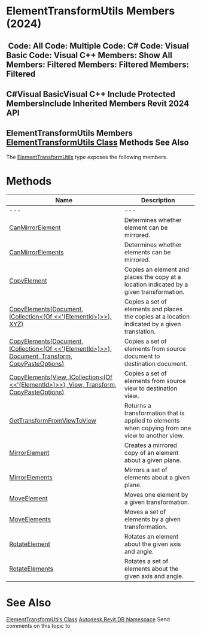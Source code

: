 # ElementTransformUtils Members (2024)

﻿
 Code: All Code: Multiple Code: C# Code: Visual Basic Code: Visual C++  Members: Show All Members: Filtered Members: Filtered Members: Filtered   
---  
C#Visual BasicVisual C++
Include Protected MembersInclude Inherited Members
Revit 2024 API  
---  
ElementTransformUtils Members  
[ElementTransformUtils Class](82e737d5-fda4-bc10-6099-88999cd51300.md "ElementTransformUtils Class") Methods See Also  
---  
The [ElementTransformUtils](82e737d5-fda4-bc10-6099-88999cd51300.md "ElementTransformUtils Class") type exposes the following members.
# Methods
| Name | Description |
| --- | --- |
| --- | --- | --- |
| [CanMirrorElement](c9f05388-ef04-303b-1046-c45f3a16b289.md "CanMirrorElement Method") | Determines whether element can be mirrored. |
| [CanMirrorElements](34aa420d-d9dc-806d-2019-00252b638666.md "CanMirrorElements Method") | Determines whether elements can be mirrored. |
| [CopyElement](d0f532b7-2d30-c1d2-cd58-16237ec168e3.md "CopyElement Method") | Copies an element and places the copy at a location indicated by a given transformation. |
| [CopyElements(Document, ICollection<(Of <<'(ElementId>)>>), XYZ)](0e533605-477f-dd92-2376-15ff7cd4411c.md "CopyElements Method \(Document, ICollection\(ElementId\), XYZ\)") | Copies a set of elements and places the copies at a location indicated by a given translation. |
| [CopyElements(Document, ICollection<(Of <<'(ElementId>)>>), Document, Transform, CopyPasteOptions)](b22df8f6-3fa3-e177-ffa5-ba6c639fb3dc.md "CopyElements Method \(Document, ICollection\(ElementId\), Document, Transform, CopyPasteOptions\)") | Copies a set of elements from source document to destination document. |
| [CopyElements(View, ICollection<(Of <<'(ElementId>)>>), View, Transform, CopyPasteOptions)](0f6a7a2e-13b9-008a-4c41-951a0702d16b.md "CopyElements Method \(View, ICollection\(ElementId\), View, Transform, CopyPasteOptions\)") | Copies a set of elements from source view to destination view. |
| [GetTransformFromViewToView](d28d5afd-6784-90be-4f6b-7bc35b997e3a.md "GetTransformFromViewToView Method") | Returns a transformation that is applied to elements when copying from one view to another view. |
| [MirrorElement](36027166-d494-9937-74c2-d61197af3878.md "MirrorElement Method") | Creates a mirrored copy of an element about a given plane. |
| [MirrorElements](bb533c52-171a-85f9-8896-c7bb661e129f.md "MirrorElements Method") | Mirrors a set of elements about a given plane. |
| [MoveElement](aaddd413-01b0-2878-3f79-a281abb6d364.md "MoveElement Method") | Moves one element by a given transformation. |
| [MoveElements](3cf8c9dc-f4d1-12f0-d7a9-e126331cd858.md "MoveElements Method") | Moves a set of elements by a given transformation. |
| [RotateElement](3968f4e8-759c-f975-6c1f-7de42be633ed.md "RotateElement Method") | Rotates an element about the given axis and angle. |
| [RotateElements](5d62fb23-60c1-b740-b02c-d0b6fd1d8ed0.md "RotateElements Method") | Rotates a set of elements about the given axis and angle. |

# See Also
[ElementTransformUtils Class](82e737d5-fda4-bc10-6099-88999cd51300.md "ElementTransformUtils Class")
[Autodesk.Revit.DB Namespace](87546ba7-461b-c646-cbb1-2cb8f5bff8b2.md "Autodesk.Revit.DB Namespace")
Send comments on this topic to 